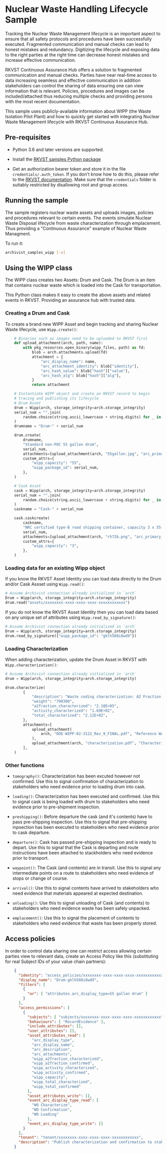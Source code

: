 # Nuclear Waste Handling Lifecycle Sample

Tracking the Nuclear Waste Management lifecycle is an important aspect to ensure that all safety protocols and procedures have been successfully executed.  Fragmented communication and manual checks can lead to honest mistakes and redundancy.  Digitizing the lifecycle and exposing data to the right parties at the right time can decrease honest mistakes and increase effective communication.  

RKVST Continuous Assurance Hub offers a solution to fragmented communication and manual checks. Parties have near real-time access to data increasing seamless and effective communication in addition stakeholders can control the sharing of data ensuring one can view information that is relevant.  Policies, procedures and images can be included/attached thus reducing multiple checks and providing persons with the most recent documentation.
 
This sample uses publicly-available information about WIPP (the Waste Isolation Pilot Plant) and how to quickly get started with integrating Nuclear Waste Management lifecycle with RKVST Continuous Assurance Hub.


## Pre-requisites

* Python 3.6 and later versions are supported.

* Install the [RKVST samples Python package](https://pypi.org/project/jitsuin-archivist-samples/ "PyPi package page")

* Get an authorization bearer token and store it in the file `credentials/.auth_token`. If you don't know how to do this, please refer to the [RKVST documentation](https://docs.jitsuin.com/docs/setup-and-administration/getting-access-tokens-using-client-secret/ "Getting an auth token"). Make sure that the `credentials` folder is suitably restricted by disallowing root and group access.


## Running the sample

The sample registers nuclear waste assets and uploads images, policies and procedures relevant to certain events.  The events simulate Nuclear Waste Disposal lifecycle from waste characterization through emplacement. Thus providing a "Continuous Assurance" example of Nuclear Waste Managment.

To run it: 

```bash
archivist_samples_wipp [-v]
```

## Using the WIPP class

The WIPP class creates two Assets: Drum and Cask. The Drum is an item that contains nuclear waste which is loaded into the Cask for transportation.

This Python class makes it easy to create the above assets and related events in RKVST.  Providing an assurance hub with trusted data.

### Creating a Drum and Cask

To create a brand new WIPP Asset and begin tracking and sharing Nuclear Waste lifecycle, use `Wipp.create()`:

```python
    # Binaries such as images need to be uploaded to RKVST first
    def upload_attachment(arch, path, name):
        with pkg_resources.open_binary(wipp_files, path) as fd:
            blob = arch.attachments.upload(fd)
            attachment = {
                "arc_display_name": name,
                "arc_attachment_identity": blob["identity"],
                "arc_hash_value": blob["hash"]["value"],
                "arc_hash_alg": blob["hash"]["alg"],
            }
            return attachment

    # Instantiate WIPP object and create an RKVST record to begin
    # tracing and publishing its lifecycle
    # Drum Asset
    drum = Wipp(arch, storage_integrity=arch.storage_integrity)
    serial_num = "".join(
        random.choice(string.ascii_lowercase + string.digits) for _ in range(12)
    )
    drumname = "Drum-" + serial_num

    drum.create(
        drumname,
        "Standard non-POC 55 gallon drum",
        serial_num,
        attachments=[upload_attachment(arch, "55gallon.jpg", "arc_primary_image")],
        custom_attrs={
            "wipp_capacity": "55",
            "wipp_package_id": serial_num,
        },
    )

    # Cask Asset
    cask = Wipp(arch, storage_integrity=arch.storage_integrity)
    serial_num = "".join(
        random.choice(string.ascii_lowercase + string.digits) for _ in range(12)
    )
    caskname = "Cask-" + serial_num

    cask.caskcreate(
        caskname,
        "NRC certified type-B road shipping container, capacity 3 x 55-gallon drum",
        serial_num,
        attachments=[upload_attachment(arch, "rh72b.png", "arc_primary_image")],
        custom_attrs={
            "wipp_capacity": "3",
        },
    )
```


### Loading data for an existing Wipp object

If you know the RKVST Asset Identity you can load data directly
to the Drum and/or Cask Assset using `Wipp.read()`:

```python
# Assume Archivist connection already initialized in `arch`
Drum = Wipp(arch, storage_integrity=arch.storage_integrity)
drum.read("assets/xxxxxxxx-xxxx-xxxx-xxxx-xxxxxxxxxxxx")
```

If you do not know the RKVST Asset Identity then you can load data based on any unique set of attributes using `Wipp.read_by_signature()`:

```python
# Assume Archivist connection already initialized in `arch`
Drum = Wipp(arch, storage_integrity=arch.storage_integrity)
drum.read_by_signature({"wipp_package_id": "gklh588i8wd9"})
```


### Loading Characterization

When adding characterization, update the Drum Asset in RKVST with
`Wipp.characterization()`:

```python
# Assume Archivist connection already initialized in `arch`
drum = Wipp(arch, storage_integrity=arch.storage_integrity)

drum.characterize(
        {
            "description": "Waste coding characterization: A2 Fraction 2.10E+05",
            "weight": "790300",
            "a2fraction_characterized": "2.10E+05",
            "activity_characterized": "1.69E+02",
            "total_characterized": "2.12E+02",
        },
        attachments=[
            upload_attachment(
                arch, "DOE-WIPP-02-3122_Rev_9_FINAL.pdf", "Reference WAC"
            ),
            upload_attachment(arch, "characterization.pdf", "Characterization report"),
        ],
    )
```


### Other functions

* `tomography()`: Characterization has been excuted however not confirmed. Use this to signal confirmation of characterization to stakeholders who need evidence prior to loading drum into cask. 

* `loading()`: Characterization has been executed and confirmed. Use this to signal cask is being loaded with drum to stakeholders who need evidence prior to pre-shipment inspection.

* `preshipping()`: Before departure the cask (and it's contents) have to pass pre-shipping inspection.  Use this to signal that pre-shipping inpsection has been executed to stakeholders who need evidence prior to cask departure.

* `departure()`: Cask has passed pre-shipping inspection and is ready to depart.  Use this to signal that the Cask is departing and route instructions have been attached to stackholders who need evidence prior to transport.

* `waypoint()`: The Cask (and contents) are in transit.  Use this to signal any intermediate points on a route to stakeholders who need evidence of stops or change of course.

* `arrival()`: Use this to signal contents have arrived to stakeholders who need evidence that materials appeared at expected destination.

* `unloading()`: Use this to signal unloading of Cask (and contents) to stakeholders who need evidence waste has been safely unpacked.

* `emplacement()`: Use this to signal the placement of contents to stakeholders who need evidence that waste has been properly stored.


## Access policies

In order to control data sharing one can restrict access allowing certain parties view to relevant data, create an Access Policy like this (substituting for real Subject IDs of your value chain partners):

```json
    {
      "identity": "access_policies/xxxxxxxx-xxxx-xxxx-xxxx-xxxxxxxxxxxx",
      "display_name": "Drum-gklh588i8wd9",
      "filters": [
        {
          "or": [ "attributes.arc_display_type=55 gallon drum" ]
        }
      ],
      "access_permissions": [
        {
          "subjects": [ "subjects/xxxxxxxx-xxxx-xxxx-xxxx-xxxxxxxxxxxx" ],
          "behaviours": [ "RecordEvidence" ],
          "include_attributes": [],
          "user_attributes": [],
          "asset_attributes_read": [
            "arc_display_type",
            "arc_display_name",
            "arc_description",
            "arc_attachments",
            "wipp_a2fraction_characterized",
            "wipp_a2fraction_confirmed",
            "wipp_activity_characterized",
            "wipp_activity_confirmed",
            "wipp_capacity",
            "wipp_total_characterized",
            "wipp_total_confirmed"
          ],
          "asset_attributes_write": [],
          "event_arc_display_type_read": [
            "WO Characterize",
            "WO Confirmation",
            "WO Loading"
          ],
          "event_arc_display_type_write": []
        }
      ],
      "tenant": "tenant/xxxxxxxx-xxxx-xxxx-xxxx-xxxxxxxxxxxx",
      "description": "Publish characterization and confirmation to stakeholders"
    }

```
